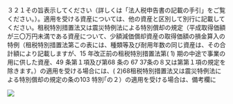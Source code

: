 ３２１その旨表示してください（詳しくは「法人税申告書の記載の手引」をご覧ください。）。適用を受ける資産については、他の資産と区別して別行に記載してください。租税特別措置法又は震災特例法による特別償却の規定（平成取得価額が三〇万円未満である資産について、少額減価償却資産の取得価額の損金算入の特例（租税特別措置法第この表には、種類等及び耐用年数の同じ資産は、その合計額により記載しますが、15 年改正前の租税特別措置法第( 1) 期の中途で事業の用に供した資産、49 条第１項及び第68 条の 67 37条の８又は第第１項の規定を除きます。）の適用を受ける場合には、( 2)68租税特別措置法又は震災特例法による特別償却の規定の条の103 特別｢の２）の適用を受ける場合は、備考欄に

![](https://www.nta.go.jp/tmp/8ed8a230-d85a-4cba-89e3-3f64b8651efd/images/4f2c5956cae83b7cf06a3e278515fdf6715ca7ef636a9f44b4a06b45dd7d209d.jpg)